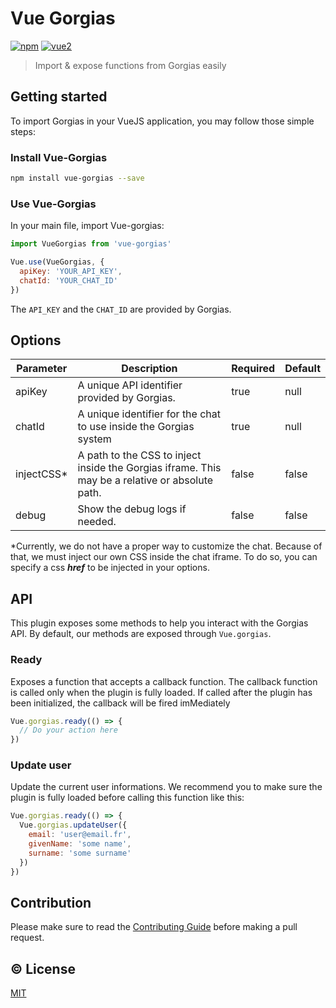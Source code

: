 # Vue Gorgias

[![npm](https://img.shields.io/npm/v/vue-gorgias.svg)](https://www.npmjs.com/package/vue-gorgias)
[![vue2](https://img.shields.io/badge/vue-2.x-brightgreen.svg)](https://vuejs.org/)

> Import & expose functions from Gorgias easily

## Getting started

To import Gorgias in your VueJS application, you may follow those simple steps:

### Install Vue-Gorgias

```bash
npm install vue-gorgias --save
```

### Use Vue-Gorgias

In your main file, import Vue-gorgias:

```js
import VueGorgias from 'vue-gorgias'

Vue.use(VueGorgias, {
  apiKey: 'YOUR_API_KEY',
  chatId: 'YOUR_CHAT_ID'
})

```

The `API_KEY` and the `CHAT_ID` are provided by Gorgias.


## Options

| Parameter | Description                                                                                     | Required | Default |
|-----------|-------------------------------------------------------------------------------------------------|----------|---------|
| apiKey    | A unique API identifier provided by Gorgias.                                                    | true     | null    |
| chatId    | A unique identifier for the chat to use inside the Gorgias system                               | true     | null    |
| injectCSS* | A path to the CSS to inject inside the Gorgias iframe. This may be a relative or absolute path. | false    | false   |
| debug     | Show the debug logs if needed.                                                                  | false    | false   |

*Currently, we do not have a proper way to customize the chat.
Because of that, we must inject our own CSS inside the chat iframe.
To do so, you can specify a css ***href*** to be injected in your options.

## API

This plugin exposes some methods to help you interact with the Gorgias API.
By default, our methods are exposed through `Vue.gorgias`.

### Ready

Exposes a function that accepts a callback function. The callback function is called only when the plugin is fully loaded. If called after the plugin has been initialized, the callback will be fired imMediately

```js
Vue.gorgias.ready(() => {
  // Do your action here
})
```

### Update user

Update the current user informations. We recommend you to make sure the plugin is fully loaded before calling this function like this:

```js
Vue.gorgias.ready(() => {
  Vue.gorgias.updateUser({
    email: 'user@email.fr',
    givenName: 'some name',
    surname: 'some surname'
  })
})
```

## Contribution

Please make sure to read the [Contributing Guide](https://github.com/chronotruck/vue-gorgias/blob/dev/CONTRIBUTING.md) before making a pull request.

## ©️ License

[MIT](http://opensource.org/licenses/MIT)
